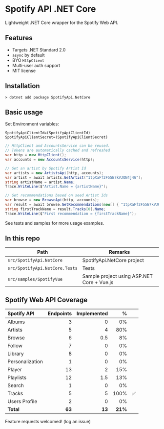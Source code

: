 # Spotify API .NET Core

Lightweight .NET Core wrapper for the Spotify Web API.

## Features 

* Targets .NET Standard 2.0
* `async` by default
* BYO `HttpClient`
* Multi-user auth support
* MIT license

## Installation

    > dotnet add package SpotifyApi.NetCore

## Basic usage

Set Environment variables:
    
    SpotifyApiClientId=(SpotifyApiClientId)
    SpotifyApiClientSecret=(SpotifyApiClientSecret)

```csharp
// HttpClient and AccountsService can be reused. 
// Tokens are automatically cached and refreshed
var http = new HttpClient();
var accounts = new AccountsService(http);

// Get an artist by Spotify Artist Id
var artists = new ArtistsApi(http, accounts);
var artist = await artists.GetArtist("1tpXaFf2F55E7kVJON4j4G");
string artistName = artist.Name;
Trace.WriteLine($"Artist.Name = {artistName}");

// Get recommendations based on seed Artist Ids
var browse = new BrowseApi(http, accounts);
var result = await browse.GetRecommendations(new[] { "1tpXaFf2F55E7kVJON4j4G", "4Z8W4fKeB5YxbusRsdQVPb" }, null, null);
string firstTrackName = result.Tracks[0].Name;
Trace.WriteLine($"First recommendation = {firstTrackName}");
```

See tests and samples for more usage examples.

## In this repo

| Path | Remarks |
| ---- | ------- |
| `src/SpotifyApi.NetCore` | SpotifyApi.NetCore project |
| `src/SpotifyApi.NetCore.Tests` | Tests |
| `src/samples/SpotifyVue` | Sample project using ASP.NET Core + Vue.js |

## Spotify Web API Coverage

| Spotify API | Endpoints | Implemented | % | |
| :---------- | --------: | ----------: | -: | - |
| Albums | 3 | 0 | 0% |
| Artists | 5 | 4 | 80% |
| Browse | 6 | 0.5 | 8% |
| Follow | 7 | 0 | 0% |
| Library | 8 | 0 | 0% |
| Personalization | 1 | 0 | 0% |
| Player | 13 | 2 | 15% |
| Playlists | 12 | 1.5 | 13% |
| Search | 1 | 0 | 0% |
| Tracks | 5 | 5 | 100% | ✅ |
| Users Profile | 2 | 0 | 0% |
| **Total** | **63** | **13** | **21%** |

Feature requests welcomed! (log an issue)

